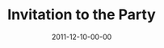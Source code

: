 ---
layout: message
category: message
series: "RSVP"
title: "Invitation to the Party"
date: 2011-12-10-00-00
message_id: 706
sc-permalink-url: "http://soundcloud.com/crdschurch/invitation-to-the-party"
audio: "http://s3.amazonaws.com/crossroads-media/messages/audio/rsvp03.mp3"
audio-duration: "33:51"
program: "http://s3.amazonaws.com/crossroads-media/documents/12_10-11_11Program.pdf"
tag: 
 - tome
 - invitation
 - christmas
 - program
explicit: false
---